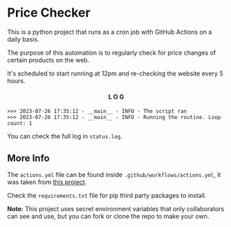 # Price Checker
This is a python project that runs as a cron job with GitHub Actions on a daily basis. 

The purpose of this automation is to regularly check for price changes of certain products on the web.

It's scheduled to start running at 12pm and re-checking the website every 5 hours.

<!-- Log Console -->

<div align="center" >

#### L O G

</div>

```
>>> 2023-07-26 17:35:12 - __main__ - INFO - The script ran
>>> 2023-07-26 17:35:12 - __main__ - INFO - Running the routine. Loop count: 1
```

You can check the full log in `status.log`.

## More Info

The `actions.yml` file can be found inside `.github/workflows/actions.yml`, it was taken from [this project](https://github.com/patrickloeber/python-github-action-template).

Check the `requirements.txt` file for pip third party packages to install.

<strong>Note:</strong> This project uses secret environment variables that only collaborators can see and use, but you can fork or clone the repo to make your own. 
